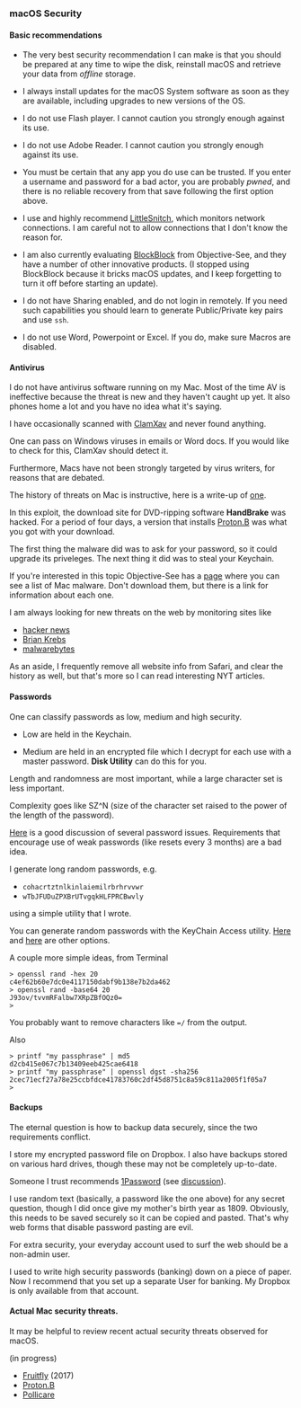 ### macOS Security

#### Basic recommendations

* The very best security recommendation I can make is that you should be prepared at any time to wipe the disk, reinstall macOS and retrieve your data from *offline* storage.

* I always install updates for the macOS System software as soon as they are available, including upgrades to new versions of the OS.

* I do not use Flash player.  I cannot caution you strongly enough against its use.

* I do not use Adobe Reader.  I cannot caution you strongly enough against its use.

* You must be certain that any app you do use can be trusted.  If you enter a username and password for a bad actor, you are probably *pwned*, and there is no reliable recovery from that save following the first option above.* I use and highly recommend [LittleSnitch](https://www.obdev.at/products/littlesnitch/index.html), which monitors network connections.  I am careful not to allow connections that I don't know the reason for.* I am also currently evaluating [BlockBlock](https://objective-see.com/products/blockblock.html) from Objective-See, and they have a number of other innovative products.  (I stopped using BlockBlock because it bricks macOS updates, and I keep forgetting to turn it off before starting an update).

* I do not have Sharing enabled, and do not login in remotely.  If you need such capabilities you should learn to generate Public/Private key pairs and use `ssh`.

* I do not use Word, Powerpoint or Excel.  If you do, make sure Macros are disabled. 
#### Antivirus

I do not have antivirus software running on my Mac.  Most of the time AV is ineffective because the threat is new and they haven't caught up yet.  It also phones home a lot and you have no idea what it's saying.

I have occasionally scanned with [ClamXav](https://www.clamxav.com) and never found anything.  

One can pass on Windows viruses in emails or Word docs.  If you would like to check for this, ClamXav should detect it.

Furthermore, Macs have not been strongly targeted by virus writers, for reasons that are debated.The history of threats on Mac is instructive, here is a write-up of [one](https://blog.malwarebytes.com/threat-analysis/mac-threat-analysis/).

In this exploit, the download site for DVD-ripping software **HandBrake** was hacked.  For a period of four days, a version that installs [Proton.B](https://www.cybereason.com/labs-proton-b-what-this-mac-malware-actually-does/) was what you got with your download.  

The first thing the malware did was to ask for your password, so it could upgrade its priveleges.  The next thing it did was to steal your Keychain.

If you're interested in this topic Objective-See has a [page](https://objective-see.com/malware.html) where you can see a list of Mac malware.  Don't download them, but there is a link for information about each one.I am always looking for new threats on the web by monitoring sites like* [hacker news](https://news.ycombinator.com)* [Brian Krebs](https://krebsonsecurity.com)
* [malwarebytes](https://blog.malwarebytes.com)
As an aside, I frequently remove all website info from Safari, and clear the history as well, but that's more so I can read interesting NYT articles.

#### PasswordsOne can classify passwords as low, medium and high security.  

* Low are held in the Keychain.

* Medium are held in an encrypted file which I decrypt for each use with a master password.  **Disk Utility** can do this for you.

Length and randomness are most important, while a large character set is less important.  

Complexity goes like SZ^N (size of the character set raised to the power of the length of the password).

[Here](https://www.troyhunt.com/passwords-evolved-authentication-guidance-for-the-modern-era/) is a good discussion of several password issues.  Requirements that encourage use of weak passwords (like resets every 3 months) are a bad idea.I generate long random passwords, e.g.

* `cohacrtztnlkinlaiemilrbrhrvvwr`
* `wTbJFUDuZPXBrUTvgqkHLFPRCBwvly`

using a simple utility that I wrote.

You can generate random passwords with the KeyChain Access utility.  [Here](http://osxdaily.com/2011/05/10/generate-random-passwords-command-line/) and [here](https://apple.stackexchange.com/questions/170453/access-keychain-access-password-generator-password-assistant-via-terminal-with) are other options.

A couple more simple ideas, from Terminal

```
> openssl rand -hex 20
c4ef62b60e7dc0e4117150dabf9b138e7b2da462
> openssl rand -base64 20
J93ov/tvvmRFalbw7XRpZBfOQz0=
>
```

You probably want to remove characters like `=/` from the output.

Also

```
> printf "my passphrase" | md5
d2cb415e067c7b13409eeb425cae6418
> printf "my passphrase" | openssl dgst -sha256
2cec71ecf27a78e25ccbfdce41783760c2df45d8751c8a59c811a2005f1f05a7
>
```

#### Backups

The eternal question is how to backup data securely, since the two requirements conflict.

I store my encrypted password file on Dropbox.  I also have backups stored on various hard drives, though these may not be completely up-to-date.

Someone I trust recommends [1Password](https://1password.com) (see [discussion](https://news.ycombinator.com/item?id=9728029)).

I use random text (basically, a password like the one above) for any secret question, though I did once give my mother's birth year as 1809.  Obviously, this needs to be saved securely so it can be copied and pasted.  That's why web forms that disable password pasting are evil.

For extra security, your everyday account used to surf the web should be a non-admin user.

I used to write high security passwords (banking) down on a piece of paper.  Now I recommend that you set up a separate User for banking.  My Dropbox is only available from that account.

#### Actual Mac security threats.

It may be helpful to review recent actual security threats observed for macOS.

(in progress)

* [Fruitfly](Fruitfly.md) (2017)
* [Proton.B](Proton_B.md)
* [Pollicare](Pollicare.md)
